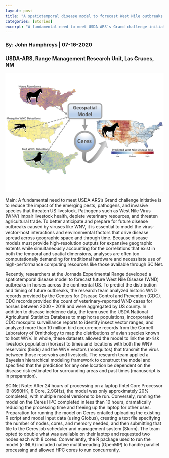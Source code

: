 ```yaml
---
layout: post
title: "A spatiotemporal disease model to forecast West Nile outbreaks in horses across the US"
categories: [Stories]
excerpt: "A fundamental need to meet USDA ARS’s Grand challenge initiative is to reduce the impact of the emerging pests, pathogens, and invasive species that threaten US livestock."
---
```

### By:  John Humphreys    |  07-16-2020
### USDA-ARS, Range Management Research Unit, Las Cruces, NM

![](/assets/img/SCINETJULY_userstory2.png)

Main: A fundamental need to meet USDA ARS’s Grand challenge initiative is to reduce the impact of the emerging 
pests, pathogens, and invasive species that threaten US livestock. Pathogens such as West Nile Virus (WNV) impair 
livestock health, deplete veterinary resources, and threaten agricultural trade. To better anticipate and prepare 
for future disease outbreaks caused by viruses like WNV, it is essential to model the virus-vector-host 
interactions and environmental factors that drive disease spread across geographic space and through time. 
Because disease models must provide high-resolution outputs for expansive geographic extents while simultaneously 
accounting for the correlations that exist in both the temporal and spatial dimensions, analyses are often too 
computationally demanding for traditional hardware and necessitate use of high-performance computing resources 
like those available through SCINet.

Recently, researchers at the Jornada Experimental Range developed a spatiotemporal disease model to forecast 
future West Nile Disease (WND) outbreaks in horses across the continental US. To predict the distribution and
timing of future outbreaks, the research team analyzed historic WND records provided by the Centers for Disease 
Control and Prevention (CDC). CDC records provided the count of veterinary-reported WND cases for horses between
2000 – 2018 and were aggregated by US county. In addition to disease incidence data, the team used the USDA 
National Agricultural Statistics Database to map horse populations, incorporated CDC mosquito surveillance 
reports to identify insect vector ranges, and analyzed more than 10 million bird occurrence records from the
Cornell Laboratory of Ornithology to map the distributions of avian species known to host WNV. In whole, 
these datasets allowed the model to link the at-risk livestock population (horses) to times and locations 
with both the WNV reservoirs (birds) and the WNV vectors (mosquitos) that transmit the virus between those 
reservoirs and livestock. The research team applied a Bayesian hierarchical modeling framework to construct
the model and specified that the prediction for any one location be dependent on the disease risk estimated 
for surrounding areas and past times (manuscript is in preparation).

SCINet Note: After 24 hours of processing on a laptop (Intel Core Processor i9-8950HK, 8 Core, 2.9GHz), 
the model was only approximately 20% completed, with multiple model versions to be run. Conversely, 
running the model on the Ceres HPC completed in less than 10 hours, dramatically reducing the processing 
time and freeing up the laptop for other uses. Preparation for running the model on Ceres entailed uploading 
the existing R script and model input data (using Globus), creating a text file specifying the number of nodes, 
cores, and memory needed, and then submitting that file to the Ceres job scheduler and management system (Slurm). 
The team opted to double what was available on their laptop and requested two nodes each with 8 cores. 
Conveniently, the R package used to run the model (r-INLA) included native multithreading (OpenMP) to handle 
parallel processing and allowed HPC cores to run concurrently.